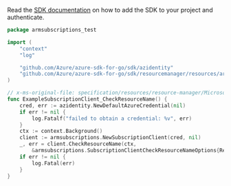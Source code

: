 Read the [SDK documentation](https://github.com/Azure/azure-sdk-for-go/blob/sdk%2Fresourcemanager%2Fresources%2Farmsubscriptions%2Fv0.1.1/sdk/resourcemanager/resources/armsubscriptions/README.md) on how to add the SDK to your project and authenticate.

```go
package armsubscriptions_test

import (
	"context"
	"log"

	"github.com/Azure/azure-sdk-for-go/sdk/azidentity"
	"github.com/Azure/azure-sdk-for-go/sdk/resourcemanager/resources/armsubscriptions"
)

// x-ms-original-file: specification/resources/resource-manager/Microsoft.Resources/stable/2021-01-01/examples/CheckResourceName.json
func ExampleSubscriptionClient_CheckResourceName() {
	cred, err := azidentity.NewDefaultAzureCredential(nil)
	if err != nil {
		log.Fatalf("failed to obtain a credential: %v", err)
	}
	ctx := context.Background()
	client := armsubscriptions.NewSubscriptionClient(cred, nil)
	_, err = client.CheckResourceName(ctx,
		&armsubscriptions.SubscriptionClientCheckResourceNameOptions{ResourceNameDefinition: nil})
	if err != nil {
		log.Fatal(err)
	}
}
```
